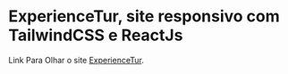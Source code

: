 # ExperienceTur, site responsivo com TailwindCSS e ReactJs

Link Para Olhar o site [ExperienceTur](https://tubular-halva-53e974.netlify.app).

